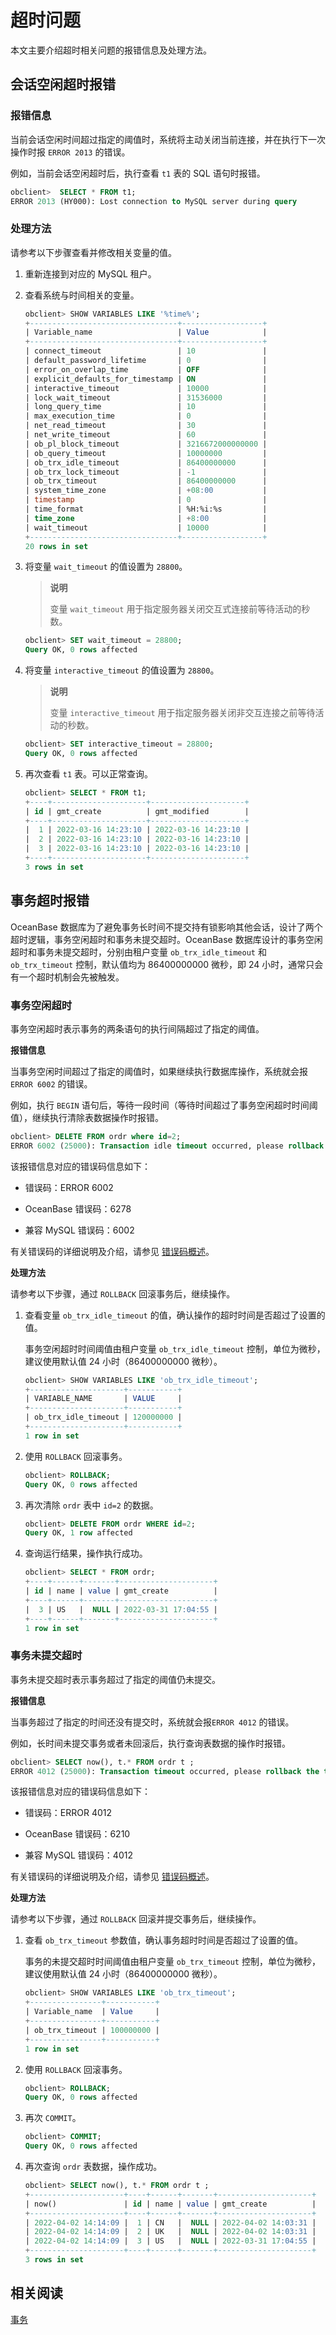 # 超时问题

本文主要介绍超时相关问题的报错信息及处理方法。

## 会话空闲超时报错

### 报错信息

当前会话空闲时间超过指定的阈值时，系统将主动关闭当前连接，并在执行下一次操作时报 `ERROR 2013` 的错误。

例如，当前会话空闲超时后，执行查看 `t1` 表的 SQL 语句时报错。

```sql
obclient>  SELECT * FROM t1;
ERROR 2013 (HY000): Lost connection to MySQL server during query
```

### 处理方法

请参考以下步骤查看并修改相关变量的值。

1. 重新连接到对应的 MySQL 租户。

2. 查看系统与时间相关的变量。

   ```sql
   obclient> SHOW VARIABLES LIKE '%time%';
   +---------------------------------+------------------+
   | Variable_name                   | Value            |
   +---------------------------------+------------------+
   | connect_timeout                 | 10               |
   | default_password_lifetime       | 0                |
   | error_on_overlap_time           | OFF              |
   | explicit_defaults_for_timestamp | ON               |
   | interactive_timeout             | 10000            |
   | lock_wait_timeout               | 31536000         |
   | long_query_time                 | 10               |
   | max_execution_time              | 0                |
   | net_read_timeout                | 30               |
   | net_write_timeout               | 60               |
   | ob_pl_block_timeout             | 3216672000000000 |
   | ob_query_timeout                | 10000000         |
   | ob_trx_idle_timeout             | 86400000000      |
   | ob_trx_lock_timeout             | -1               |
   | ob_trx_timeout                  | 86400000000      |
   | system_time_zone                | +08:00           |
   | timestamp                       | 0                |
   | time_format                     | %H:%i:%s         |
   | time_zone                       | +8:00            |
   | wait_timeout                    | 10000            |
   +---------------------------------+------------------+
   20 rows in set
   ```

3. 将变量 `wait_timeout` 的值设置为 `28800`。

   > **说明**
   >
   > 变量 `wait_timeout` 用于指定服务器关闭交互式连接前等待活动的秒数。

   ```sql
   obclient> SET wait_timeout = 28800;
   Query OK, 0 rows affected
   ```

4. 将变量 `interactive_timeout` 的值设置为 `28800`。

   > **说明**
   >
   > 变量 `interactive_timeout` 用于指定服务器关闭非交互连接之前等待活动的秒数。

   ```sql
   obclient> SET interactive_timeout = 28800;
   Query OK, 0 rows affected
   ```

5. 再次查看 `t1` 表。可以正常查询。

   ```sql
   obclient> SELECT * FROM t1;
   +----+---------------------+---------------------+
   | id | gmt_create          | gmt_modified        |
   +----+---------------------+---------------------+
   |  1 | 2022-03-16 14:23:10 | 2022-03-16 14:23:10 |
   |  2 | 2022-03-16 14:23:10 | 2022-03-16 14:23:10 |
   |  3 | 2022-03-16 14:23:10 | 2022-03-16 14:23:10 |
   +----+---------------------+---------------------+
   3 rows in set
   ```

## 事务超时报错

OceanBase 数据库为了避免事务长时间不提交持有锁影响其他会话，设计了两个超时逻辑，事务空闲超时和事务未提交超时。OceanBase 数据库设计的事务空闲超时和事务未提交超时，分别由租户变量 `ob_trx_idle_timeout` 和 `ob_trx_timeout` 控制，默认值均为 86400000000 微秒，即 24 小时，通常只会有一个超时机制会先被触发。

### 事务空闲超时

事务空闲超时表示事务的两条语句的执行间隔超过了指定的阈值。

**报错信息**

当事务空闲时间超过了指定的阈值时，如果继续执行数据库操作，系统就会报 `ERROR 6002` 的错误。

例如，执行 `BEGIN` 语句后，等待一段时间（等待时间超过了事务空闲超时时间阈值），继续执行清除表数据操作时报错。

```sql
obclient> DELETE FROM ordr where id=2;
ERROR 6002 (25000): Transaction idle timeout occurred, please rollback the transaction, set the variable ob_trx_idle_timeout to a larger value and then restart the transaction
```

该报错信息对应的错误码信息如下：

* 错误码：ERROR 6002

* OceanBase 错误码：6278

* 兼容 MySQL 错误码：6002

有关错误码的详细说明及介绍，请参见 [错误码概述](../../../7.reference/5.system-reference/6.error-code-for-mysql/1.use-error-information-1.md)。

**处理方法**

请参考以下步骤，通过 `ROLLBACK` 回滚事务后，继续操作。

1. 查看变量 `ob_trx_idle_timeout` 的值，确认操作的超时时间是否超过了设置的值。

   事务空闲超时时间阈值由租户变量 `ob_trx_idle_timeout` 控制，单位为微秒，建议使用默认值 24 小时（86400000000 微秒）。

   ```sql
   obclient> SHOW VARIABLES LIKE 'ob_trx_idle_timeout';
   +---------------------+-----------+
   | VARIABLE_NAME       | VALUE     |
   +---------------------+-----------+
   | ob_trx_idle_timeout | 120000000 |
   +---------------------+-----------+
   1 row in set
   ```

2. 使用 `ROLLBACK` 回滚事务。

   ```sql
   obclient> ROLLBACK;
   Query OK, 0 rows affected
   ```

3. 再次清除 `ordr` 表中 `id=2` 的数据。

   ```sql
   obclient> DELETE FROM ordr WHERE id=2;
   Query OK, 1 row affected
   ```

4. 查询运行结果，操作执行成功。

   ```sql
   obclient> SELECT * FROM ordr;
   +----+------+-------+---------------------+
   | id | name | value | gmt_create          |
   +----+------+-------+---------------------+
   |  3 | US   |  NULL | 2022-03-31 17:04:55 |
   +----+------+-------+---------------------+
   1 row in set
   ```

### 事务未提交超时

事务未提交超时表示事务超过了指定的阈值仍未提交。

**报错信息**

当事务超过了指定的时间还没有提交时，系统就会报`ERROR 4012` 的错误。

例如，长时间未提交事务或者未回滚后，执行查询表数据的操作时报错。

```sql
obclient> SELECT now(), t.* FROM ordr t ;
ERROR 4012 (25000): Transaction timeout occurred, please rollback the transaction, set the variable ob_trx_timeout to a larger value and then restart the transaction
```

该报错信息对应的错误码信息如下：

* 错误码：ERROR 4012

* OceanBase 错误码：6210

* 兼容 MySQL 错误码：4012

有关错误码的详细说明及介绍，请参见 [错误码概述](../../../7.reference/5.system-reference/6.error-code-for-mysql/1.use-error-information-1.md)。

**处理方法**

请参考以下步骤，通过 `ROLLBACK` 回滚并提交事务后，继续操作。

1. 查看 `ob_trx_timeout` 参数值，确认事务超时时间是否超过了设置的值。

   事务的未提交超时时间阈值由租户变量 `ob_trx_timeout` 控制，单位为微秒，建议使用默认值 24 小时（86400000000 微秒）。

   ```sql
   obclient> SHOW VARIABLES LIKE 'ob_trx_timeout';
   +----------------+-----------+
   | Variable_name  | Value     |
   +----------------+-----------+
   | ob_trx_timeout | 100000000 |
   +----------------+-----------+
   1 row in set
   ```

2. 使用 `ROLLBACK` 回滚事务。

   ```sql
   obclient> ROLLBACK;
   Query OK, 0 rows affected
   ```

3. 再次 `COMMIT`。

   ```sql
   obclient> COMMIT;
   Query OK, 0 rows affected
   ```

4. 再次查询 `ordr` 表数据，操作成功。

   ```sql
   obclient> SELECT now(), t.* FROM ordr t ;
   +---------------------+----+------+-------+---------------------+
   | now()               | id | name | value | gmt_create          |
   +---------------------+----+------+-------+---------------------+
   | 2022-04-02 14:14:09 |  1 | CN   |  NULL | 2022-04-02 14:03:31 |
   | 2022-04-02 14:14:09 |  2 | UK   |  NULL | 2022-04-02 14:03:31 |
   | 2022-04-02 14:14:09 |  3 | US   |  NULL | 2022-03-31 17:04:55 |
   +---------------------+----+------+-------+---------------------+
   3 rows in set
   ```

## 相关阅读

[事务](../5.transaction.md)
